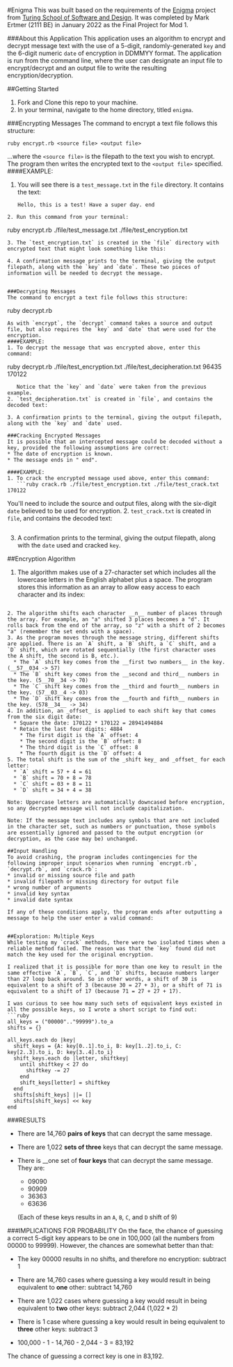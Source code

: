 #Enigma
This was built based on the requirements of the [Enigma](https://backend.turing.edu/module1/projects/enigma/index) project from [Turing School of Software and Design](https://turing.edu/).
It was completed by Mark Ertmer (2111 BE) in January 2022 as the Final Project for Mod 1.

###About this Application
This application uses an algorithm to encrypt and decrypt message text with the use of a 5-digit, randomly-generated `key` and the 6-digit numeric `date` of encryption in DDMMYY format. The application is run from the command line, where the user can designate an input file to encrypt/decrypt and an output file to write the resulting encryption/decryption.

##Getting Started
1. Fork and Clone this repo to your machine.
2. In your terminal, navigate to the home directory, titled `enigma`.

###Encrypting Messages
The command to encrypt a text file follows this structure:
```
ruby encrypt.rb <source file> <output file>
```
...where the `<source file>` is the filepath to the text you wish to encrypt. The program then writes the encrypted text to the `<output file>` specified.
####EXAMPLE:
1. You will see there is a `test_message.txt` in the `file` directory. It contains the text:
   ```
   Hello, this is a test! Have a super day. end
```
2. Run this command from your terminal:
   ```
   ruby encrypt.rb ./file/test_message.txt ./file/test_encryption.txt
```
3. The `test_encryption.txt` is created in the `file` directory with encrypted text that might look something like this:
   ```

```
4. A confirmation message prints to the terminal, giving the output filepath, along with the `key` and `date`. These two pieces of information will be needed to decrypt the message.
   ```

```

###Decrypting Messages
The command to encrypt a text file follows this structure:
```
ruby decrypt.rb <source file> <output file> <key> <date>
```
As with `encrypt`, the `decrypt` command takes a source and output file, but also requires the `key` and `date` that were used for the encryption.
####EXAMPLE:
1. To decrypt the message that was encrypted above, enter this command:
   ```
   ruby decrypt.rb ./file/test_encryption.txt ./file/test_decipheration.txt 96435 170122
```
   Notice that the `key` and `date` were taken from the previous example.
2. `test_decipheration.txt` is created in `file`, and contains the decoded text:
   ```
```
3. A confirmation prints to the terminal, giving the output filepath, along with the `key` and `date` used.

###Cracking Encrypted Messages
It is possible that an intercepted message could be decoded without a key, provided the following assumptions are correct:
* The date of encryption is known.
* The message ends in " end".

####EXAMPLE:
1. To crack the encrypted message used above, enter this command:
   ```ruby crack.rb ./file/test_encryption.txt ./file/test_crack.txt 170122
   ```
   You'll need to include the source and output files, along with the six-digit `date` believed to be used for encryption.
2. `test_crack.txt` is created in `file`, and contains the decoded text:
   ```
```
3. A confirmation prints to the terminal, giving the output filepath, along with the `date` used and cracked `key`.

##Encryption Algorithm
1. The algorithm makes use of a 27-character set which includes all the lowercase letters in the English alphabet plus a space. The program stores this information as an array to allow easy access to each character and its index:
   ```@characters = ("a".."z").to_a << " "
```
2. The algorithm shifts each character __n__ number of places through the array. For example, an "a" shifted 3 places becomes a "d". It rolls back from the end of the array, so "z" with a shift of 2 becomes "a" (remember the set ends with a space).
3. As the program moves through the message string, different shifts are applied. There is an `A` shift, a `B` shift, a `C` shift, and a `D` shift, which are rotated sequentially (the first character uses the A shift, the second is B, etc.).
  * The `A` shift key comes from the __first two numbers__ in the key. (__57__034 -> 57)
  * The `B` shift key comes from the __second and third__ numbers in the key. (5__70__34 -> 70)
  * The `C` shift key comes from the __third and fourth__ numbers in the key. (57__03__4 -> 03)
  * The `D` shift key comes from the __fourth and fifth__ numbers in the key. (578__34__ -> 34)
4. In addition, an _offset_ is applied to each shift key that comes from the six digit date:
  * Square the date: 170122 * 170122 = 28941494884
  * Retain the last four digits: 4884
    * The first digit is the `A` offset: 4
    * The second digit is the `B` offset: 8
    * The third digit is the `C` offset: 8
    * The fourth digit is the `D` offset: 4
5. The total shift is the sum of the _shift key_ and _offset_ for each letter:
  * `A` shift = 57 + 4 = 61
  * `B` shift = 70 + 8 = 78
  * `C` shift = 03 + 8 = 11
  * `D` shift = 34 + 4 = 38

Note: Uppercase letters are automatically downcased before encryption, so any decrypted message will not include capitalization.

Note: If the message text includes any symbols that are not included in the character set, such as numbers or punctuation, those symbols are essentially ignored and passed to the output encryption (or decryption, as the case may be) unchanged.

##Input Handling
To avoid crashing, the program includes contingencies for the following improper input scenarios when running `encrypt.rb`, `decrypt.rb`, and `crack.rb`:
* invalid or missing source file and path
* invalid filepath or missing directory for output file
* wrong number of arguments
* invalid key syntax
* invalid date syntax

If any of these conditions apply, the program ends after outputting a message to help the user enter a valid command:
```
```

##Exploration: Multiple Keys
While testing my `crack` methods, there were two isolated times when a reliable method failed. The reason was that the `key` found did not match the key used for the original encryption.  

I realized that it is possible for more than one key to result in the same effective `A`, `B`, `C`, and `D` shifts, because numbers larger than 27 loop back around. So in other words, a shift of 30 is equivalent to a shift of 3 (because 30 = 27 + 3), or a shift of 71 is equivalent to a shift of 17 (because 71 = 27 + 27 + 17).  

I was curious to see how many such sets of equivalent keys existed in all the possible keys, so I wrote a short script to find out:
```ruby
all_keys = ("00000".."99999").to_a
shifts = {}

all_keys.each do |key|
  shift_keys = {A: key[0..1].to_i, B: key[1..2].to_i, C: key[2..3].to_i, D: key[3..4].to_i}
  shift_keys.each do |letter, shiftkey|
    until shiftkey < 27 do
      shiftkey -= 27
    end
    shift_keys[letter] = shiftkey
  end
  shifts[shift_keys] ||= []
  shifts[shift_keys] << key
end
```
###RESULTS
* There are 14,760 __pairs of keys__ that can decrypt the same message.
* There are 1,022 __sets of three__ keys that can decrypt the same message.
* There is __one set of __four keys__ that can decrypt the same message. They are:
  * 09090
  * 90909
  * 36363
  * 63636

  (Each of these keys results in an `A`, `B`, `C`, and `D` shift of 9)

###IMPLICATIONS FOR PROBABILITY
On the face, the chance of guessing a correct 5-digit key appears to be one in 100,000 (all the numbers from 00000 to 99999). However, the chances are somewhat better than that:
* The key 00000 results in no shifts, and therefore no encryption: subtract 1
* There are 14,760 cases where guessing a key would result in being equivalent to __one__ other: subtract 14,760
* There are 1,022 cases where guessing a key would result in being equivalent to __two__ other keys: subtract 2,044 (1,022 * 2)
* There is 1 case where guessing a key would result in being equivalent to __three__ other keys: subtract 3

* 100,000 - 1 - 14,760 - 2,044 - 3 = 83,192

The chance of guessing a correct key is one in 83,192.
